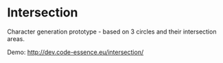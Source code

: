 # Intersection
Character generation prototype - based on 3 circles and their intersection areas.

Demo:
http://dev.code-essence.eu/intersection/
